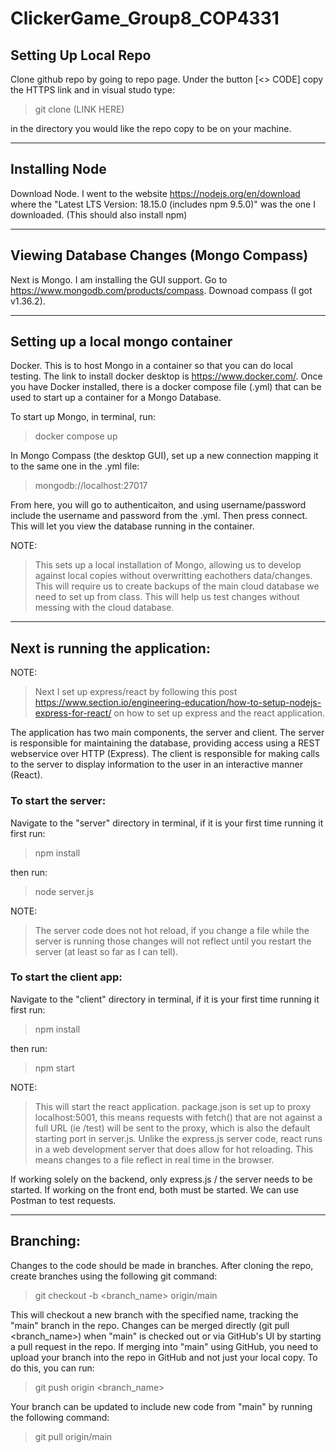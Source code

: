 # ClickerGame_Group8_COP4331

## Setting Up Local Repo
Clone github repo by going to repo page. Under the button [<> CODE] copy the HTTPS link and in visual studo type:

> git clone (LINK HERE)

in the directory you would like the repo copy to be on your machine.

* * *
## Installing Node
Download Node. I went to the website https://nodejs.org/en/download where the "Latest LTS Version: 18.15.0 (includes npm 9.5.0)" was the one I downloaded. (This should also install npm)

* * *
## Viewing Database Changes (Mongo Compass)
Next is Mongo. I am installing the GUI support. Go to https://www.mongodb.com/products/compass. Downoad compass (I got v1.36.2).

* * *
## Setting up a local mongo container
Docker. This is to host Mongo in a container so that you can do local testing. The link to install docker desktop is https://www.docker.com/. Once you have Docker installed, there is a docker compose file (.yml) that can be used to start up a container for a Mongo Database.

To start up Mongo, in terminal, run:
> docker compose up

In Mongo Compass (the desktop GUI), set up a new connection mapping it to the same one in the .yml file:
> mongodb://localhost:27017

From here, you will go to authenticaiton, and using username/password include the username and password from the .yml. Then press connect. This will let you view the database running in the container.

NOTE:
> This sets up a local installation of Mongo, allowing us to develop against local copies without overwritting eachothers data/changes. This will require us to create backups of the main cloud database we need to set up from class. This will help us test changes without messing with the cloud database.

* * *
## Next is running the application:
NOTE:
> Next I set up express/react by following this post https://www.section.io/engineering-education/how-to-setup-nodejs-express-for-react/ on how to set up express and the react application. 

The application has two main components, the server and client. The server is responsible for maintaining the database, providing access using a REST webservice over HTTP (Express). The client is responsible for making calls to the server to display information to the user in an interactive manner (React).

### To start the server:
Navigate to the "server" directory in terminal, if it is your first time running it first run:
> npm install

then run:
> node server.js

NOTE:
> The server code does not hot reload, if you change a file while the server is running those changes will not reflect until you restart the server (at least so far as I can tell).

### To start the client app:
Navigate to the "client" directory in terminal, if it is your first time running it first run:
> npm install

then run:
> npm start

NOTE:
> This will start the react application. package.json is set up to proxy localhost:5001, this means requests with fetch() that are not against a full URL (ie /test) will be sent to the proxy, which is also the default starting port in server.js. Unlike the express.js server code, react runs in a web development server that does allow for hot reloading. This means changes to a file reflect in real time in the browser.

If working solely on the backend, only express.js / the server needs to be started. If working on the front end, both must be started. We can use Postman to test requests.

* * *
## Branching:
Changes to the code should be made in branches. After cloning the repo, create branches using the following git command:

> git checkout -b <branch_name> origin/main

This will checkout a new branch with the specified name, tracking the "main" branch in the repo.
Changes can be merged directly (git pull <branch_name>) when "main" is checked out or via GitHub's UI by starting a pull request in the repo. If merging into "main" using GitHub, you need to upload your branch into the repo in GitHub and not just your local copy. To do this, you can run: 

> git push origin <branch_name>

Your branch can be updated to include new code from "main" by running the following command:

> git pull origin/main